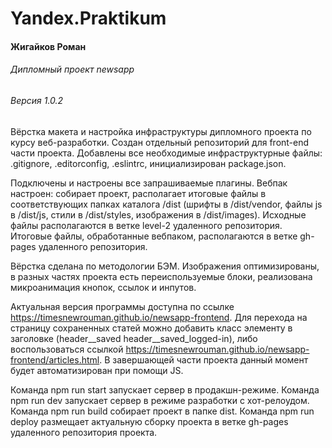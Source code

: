 # Yandex.Praktikum
#### Жигайков Роман
###### Дипломный проект newsapp
###### Версия 1.0.2

Вёрстка макета и настройка инфраструктуры дипломного проекта по курсу веб-разработки. Создан отдельный репозиторий для front-end части проекта. Добавлены все необходимые инфраструктурные файлы: .gitignore, .editorconfig, .eslintrc, инициализирован package.json.

Подключены и настроены все запрашиваемые плагины. Вебпак настроен: собирает проект, располагает итоговые файлы в соответствующих папках каталога /dist (шрифты в /dist/vendor, файлы js в /dist/js, стили в /dist/styles, изображения в /dist/images). Исходные файлы располагаются в ветке level-2 удаленного репозитория. Итоговые файлы, обработанные вебпаком, располагаются в ветке gh-pages удаленного репозитория. 

Вёрстка сделана по методологии БЭМ. Изображения оптимизированы, в разных частях проекта есть переиспользуемые блоки, реализована микроанимация кнопок, ссылок и инпутов. 

Актуальная версия программы доступна по ссылке https://timesnewrouman.github.io/newsapp-frontend. Для перехода на страницу сохраненных статей можно добавить класс элементу в заголовке (header__saved header__saved_logged-in), либо воспользоваться ссылкой https://timesnewrouman.github.io/newsapp-frontend/articles.html. В завершающей части проекта данный момент будет автоматизирован при помощи JS. 

Команда npm run start запускает сервер в продакшн-режиме.
Команда npm run dev запускает сервер в режиме разработки с хот-релоудом.
Команда npm run build собирает проект в папке dist.
Команда npm run deploy размещает актуальную сборку проекта в ветке gh-pages удаленного репозитория проекта.
